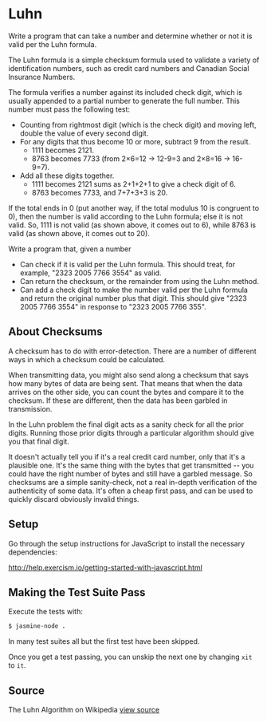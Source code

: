 # Luhn

Write a program that can take a number and determine whether or not it is valid per the Luhn formula.

The Luhn formula is a simple checksum formula used to validate a variety
of identification numbers, such as credit card numbers and Canadian
Social Insurance Numbers.

The formula verifies a number against its included check digit, which is
usually appended to a partial number to generate the full number. This
number must pass the following test:

- Counting from rightmost digit (which is the check digit) and moving
  left, double the value of every second digit.
- For any digits that thus become 10 or more, subtract 9 from the
  result.
  - 1111 becomes 2121.
  - 8763 becomes 7733 (from 2×6=12 → 12-9=3 and 2×8=16 → 16-9=7).
- Add all these digits together.
  - 1111 becomes 2121 sums as 2+1+2+1 to give a check digit of 6.
  - 8763 becomes 7733, and 7+7+3+3 is 20.

If the total ends in 0 (put another way, if the total modulus 10 is
congruent to 0), then the number is valid according to the Luhn formula;
else it is not valid. So, 1111 is not valid (as shown above, it comes
out to 6), while 8763 is valid (as shown above, it comes out to 20).

Write a program that, given a number

- Can check if it is valid per the Luhn formula. This should treat, for
  example, "2323 2005 7766 3554" as valid.
- Can return the checksum, or the remainder from using the Luhn method.
- Can add a check digit to make the number valid per the Luhn formula and
  return the original number plus that digit. This should give "2323 2005 7766
  3554" in response to "2323 2005 7766 355".

## About Checksums

A checksum has to do with error-detection. There are a number of different
ways in which a checksum could be calculated.

When transmitting data, you might also send along a checksum that says how
many bytes of data are being sent. That means that when the data arrives on
the other side, you can count the bytes and compare it to the checksum. If
these are different, then the data has been garbled in transmission.

In the Luhn problem the final digit acts as a sanity check for all the prior
digits. Running those prior digits through a particular algorithm should give
you that final digit.

It doesn't actually tell you if it's a real credit card number, only that it's
a plausible one. It's the same thing with the bytes that get transmitted --
you could have the right number of bytes and still have a garbled message. So
checksums are a simple sanity-check, not a real in-depth verification of the
authenticity of some data. It's often a cheap first pass, and can be used to
quickly discard obviously invalid things.


## Setup

Go through the setup instructions for JavaScript to
install the necessary dependencies:

http://help.exercism.io/getting-started-with-javascript.html

## Making the Test Suite Pass

Execute the tests with:

```bash
$ jasmine-node .
```

In many test suites all but the first test have been skipped.

Once you get a test passing, you can unskip the next one by
changing `xit` to `it`.


## Source

The Luhn Algorithm on Wikipedia [view source](http://en.wikipedia.org/wiki/Luhn_algorithm)
